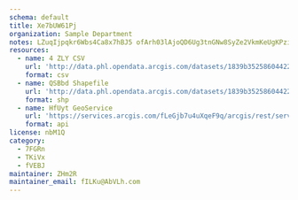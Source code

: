 ```yaml
---
schema: default
title: Xe7bUW61Pj 
organization: Sample Department 
notes: LZuqIjpqkr6Wbs4Ca8x7hBJ5 ofArh03lAjoQD6Ug3tnGNw8SyZe2VkmKeUgKPziE1aYdPpcSNvWD 5ORxFwBtG0fOMFMTb7zY12 
resources:
  - name: 4 ZLY CSV
    url: 'http://data.phl.opendata.arcgis.com/datasets/1839b35258604422b0b520cbb668df0d_0.csv'
    format: csv
  - name: QSBbd Shapefile
    url: 'http://data.phl.opendata.arcgis.com/datasets/1839b35258604422b0b520cbb668df0d_0.zip'
    format: shp
  - name: HfUyt GeoService
    url: 'https://services.arcgis.com/fLeGjb7u4uXqeF9q/arcgis/rest/services/Air_Monitoring_Stations/FeatureServer/0/query'
    format: api
license: nbM1Q 
category:
  - 7FGRn 
  - TKiVx 
  - fVEBJ 
maintainer: ZHm2R  
maintainer_email: fILKu@AbVLh.com
---
```

